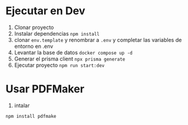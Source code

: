 # Ejecutar en Dev

1. Clonar proyecto
2. Instalar dependencias `npm install`
3. clonar `env.template` y renombrar a `.env` y completar las variables de entorno en .env
4. Levantar la base de datos `docker compose up -d`
5. Generar el prisma client `npx prisma generate`
6. Ejecutar proyecto `npm run start:dev`

# Usar PDFMaker

1. intalar
```bash
npm install pdfmake
```
